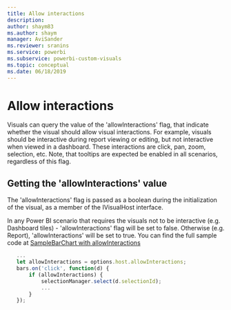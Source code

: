 ```yaml
---
title: Allow interactions
description:
author: shaym83
ms.author: shaym
manager: AviSander
ms.reviewer: sranins
ms.service: powerbi
ms.subservice: powerbi-custom-visuals
ms.topic: conceptual
ms.date: 06/18/2019
---
```


# Allow interactions

Visuals can query the value of the 'allowInteractions' flag, that indicate whether the visual should allow visual interactions.
For example, visuals should be interactive during report viewing or editing, but not interactive when viewed in a dashboard.
These interactions are click, pan, zoom, selection, etc.
Note, that tooltips are expected be enabled in all scenarios, regardless of this flag.

## Getting the 'allowInteractions' value

The 'allowInteractions' flag is passed as a boolean during the initialization of the visual, as a member of the IVisualHost interface.

In any Power BI scenario that requires the visuals not to be interactive (e.g. Dashboard tiles) - 'allowInteractions' flag will be set to false.
Otherwise (e.g. Report), 'allowInteractions' will be set to true.
You can find the full sample code at [SampleBarChart with allowInteractions](https://github.com/Microsoft/PowerBI-visuals-sampleBarChart/commit/59a47935d8f5272ce145fe804193599ddb7e2001)

```typescript
   ...
   let allowInteractions = options.host.allowInteractions;
   bars.on('click', function(d) {
       if (allowInteractions) {
           selectionManager.select(d.selectionId); 
           ...
       }
   });
```